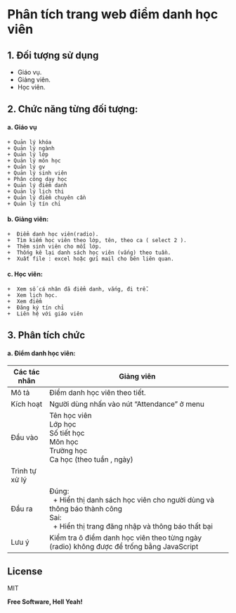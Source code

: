 # Phân tích trang web điểm danh học viên


## 1. Đối tượng sử dụng
- Giáo vụ.
- Giảng viên.
- Học viên.

## 2. Chức năng từng đối tượng:
 #### a. Giáo vụ
    + Quản lý khóa
    + Quản lý ngành
    + Quản lý lớp
    + Quản lý môn học
    + Quản lý gv
    + Quản lý sinh viên
    + Phân công dạy học
    + Quản lý điểm danh
    + Quản lý lịch thi
    + Quản lý điểm chuyên cần
    + Quản lý tín chỉ

 #### b. Giảng viên:
    +  Điểm danh học viên(radio).
    +  Tìm kiếm học viên theo lớp, tên, theo ca ( select 2 ).
    +  Thêm sinh viên cho mỗi lớp.
    +  Thống kê lại danh sách học viên (vắng) theo tuần.
    +  Xuất file : excel hoặc gửi mail cho bên liên quan.
 #### c. Học viên:
    +  Xem số cá nhân đã điểm danh, vắng, đi trễ.  
    +  Xem lịch học.  
    +  Xem điểm
    +  Đăng ký tín chỉ
    +  Liên hệ với giáo viên


## 3. Phân tích chức 
#### a. Điểm danh học viên:

| Các tác nhân | Giảng viên |
| ------ | ------ |
| Mô tả | Điểm danh học viên theo tiết. |
| Kích hoạt | Người dùng nhấn vào nút “Attendance” ở menu  |
| Đầu vào | Tên học viên <br> Lớp học <br> Số tiết học <br> Môn học <br> Trường học <br> Ca học (theo tuần , ngày) |
| Trình tự xử lý |  |
| Đầu ra |  Đúng: <br> &nbsp; + Hiển thị danh sách học viên cho  người dùng và thông báo thành công <br> Sai: <br> &nbsp; + Hiển thị trang đăng nhập và thông báo thất bại  |
| Lưu ý | Kiểm tra ô điểm danh học viên theo từng ngày (radio) không được để trống bằng JavaScript |






## License

MIT

**Free Software, Hell Yeah!**

[//]: # (These are reference links used in the body of this note and get stripped out when the markdown processor does its job. There is no need to format nicely because it shouldn't be seen. Thanks SO - http://stackoverflow.com/questions/4823468/store-comments-in-markdown-syntax)

   
   [PlGa]: <https://github.com/RahulHP/dillinger/blob/master/plugins/googleanalytics/README.md>

